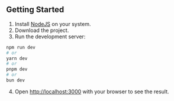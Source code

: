 ## Getting Started
1. Install [NodeJS](https://nodejs.org/en) on your system.
2. Download the project.
3. Run the development server:

```bash
npm run dev
# or
yarn dev
# or
pnpm dev
# or
bun dev
```

4. Open [http://localhost:3000](http://localhost:3000) with your browser to see the result.
